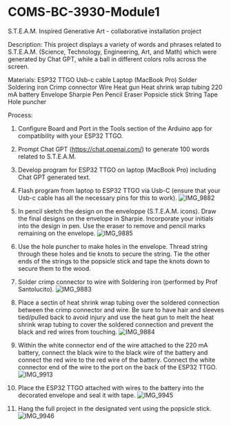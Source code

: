 # COMS-BC-3930-Module1
S.T.E.A.M. Inspired Generative Art - collaborative installation project

Description: This project displays a variety of words and phrases related to S.T.E.A.M. (Science, Technology, Engineering, Art, and Math) which were generated by Chat GPT, while a ball in different colors rolls across the screen.  

Materials: 
ESP32 TTGO 
Usb-c cable
Laptop (MacBook Pro)
Solder
Soldering iron 
Crimp connector 
Wire 
Heat gun
Heat shrink wrap tubing 
220 mA battery
Envelope
Sharpie
Pen
Pencil
Eraser
Popsicle stick
String
Tape
Hole puncher

Process:
1. Configure Board and Port in the Tools section of the Arduino app for compatibility with your ESP32 TTGO. 
2. Prompt Chat GPT (https://chat.openai.com/) to generate 100 words related to S.T.E.A.M.
3. Develop program for ESP32 TTGO on laptop (MacBook Pro) including Chat GPT generated text. 
4. Flash program from laptop to ESP32 TTGO via Usb-C (ensure that your Usb-c cable has all the necessary pins for this to work). 
![IMG_9882](https://github.com/nicoleneil/COMS-BC-3930-Module1/assets/158202481/c6d48623-c219-463e-a6cb-fe191962a506)

5. In pencil sketch the design on the enveloppe (S.T.E.A.M. icons). Draw the final designs on the envelope in Sharpie. Incorporate your initials into the design in pen. Use the eraser to remove and pencil marks remaining on the envelope. 
![IMG_9885](https://github.com/nicoleneil/COMS-BC-3930-Module1/assets/158202481/64377cb3-0d11-4355-8504-80850dee9f9c)

6. Use the hole puncher to make holes in the envelope. Thread string through these holes and tie knots to secure the string. Tie the other ends of the strings to the popsicle stick and tape the knots down to secure them to the wood. 

7. Solder crimp connector to wire with Soldering iron (performed by Prof Santolucito). 
![IMG_9883](https://github.com/nicoleneil/COMS-BC-3930-Module1/assets/158202481/8eda5884-30ec-48b2-b58b-5cb37c4a7d7d)

8. Place a sectin of heat shrink wrap tubing over the soldered connection between the crimp connector and wire. Be sure to have hair and sleeves tied/pulled back to avoid injury and use the heat gun to melt the heat shrink wrap tubing to cover the soldered connection and prevent the black and red wires from touching.
![IMG_9884](https://github.com/nicoleneil/COMS-BC-3930-Module1/assets/158202481/c6fd26e3-2e76-446f-ab80-d5a8e5b859a4)

9. Within the white connector end of the wire attached to the 220 mA battery, connect the black wire to the black wire of the battery  and connect the red wire to the red wire of the battery. Connect the white connector end of the wire to the port on the back of the ESP32 TTGO. 
![IMG_9913](https://github.com/nicoleneil/COMS-BC-3930-Module1/assets/158202481/d4a38062-64ea-440d-91bb-b93565bfbc8d)

10. Place the ESP32 TTGO attached with wires to the battery into the decorated envelope and seal it with tape.
![IMG_9945](https://github.com/nicoleneil/COMS-BC-3930-Module1/assets/158202481/9d92e5dc-044f-4586-8fdb-253618240a94)

11. Hang the full project in the designated vent using the popsicle stick.
![IMG_9946](https://github.com/nicoleneil/COMS-BC-3930-Module1/assets/158202481/a9b9db71-b9c0-4cbf-89ad-c7edb5fbbb8c)
